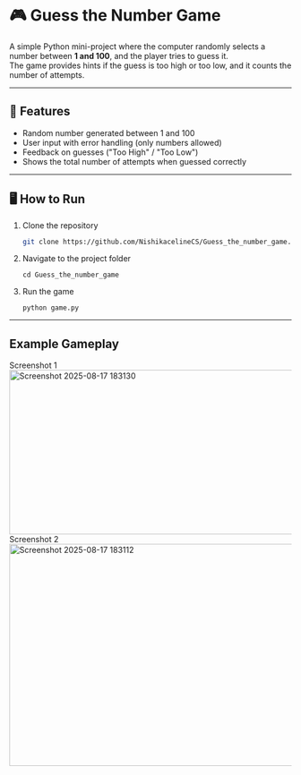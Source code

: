 # 🎮 Guess the Number Game

A simple Python mini-project where the computer randomly selects a number between **1 and 100**, and the player tries to guess it.  
The game provides hints if the guess is too high or too low, and it counts the number of attempts.

---

## 🚀 Features
- Random number generated between 1 and 100  
- User input with error handling (only numbers allowed)  
- Feedback on guesses ("Too High" / "Too Low")  
- Shows the total number of attempts when guessed correctly  

---

## 🖥️ How to Run
1. Clone the repository  
   ```bash
   git clone https://github.com/NishikacelineCS/Guess_the_number_game.git
2. Navigate to the project folder

   `cd Guess_the_number_game`

3. Run the game

   `python game.py`
---
## Example Gameplay
Screenshot 1
<img width="1081" height="294" alt="Screenshot 2025-08-17 183130" src="https://github.com/user-attachments/assets/b4609e19-3259-435f-8c65-b18bd0b62f4f" />
Screenshot 2
<img width="1078" height="397" alt="Screenshot 2025-08-17 183112" src="https://github.com/user-attachments/assets/40786f50-9aaf-4863-9781-1322266ab954" />
